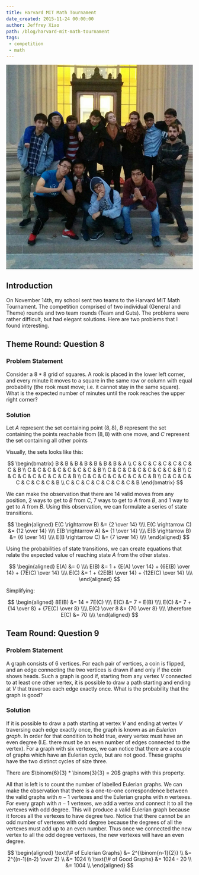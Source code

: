 ```yaml
---
title: Harvard MIT Math Tournament
date_created: 2015-11-24 00:00:00
author: Jeffrey Xiao
path: /blog/harvard-mit-math-tournament
tags:
 - competition
 - math
---
```


![Team Photo in Front of MIT](images/HMMT.png "Team Photo in Front of MIT")

## Introduction

On November 14th, my school sent two teams to the Harvard MIT Math Tournament. The competition
comprised of two individual (General and Theme) rounds and two team rounds (Team and Guts). The
problems were rather difficult, but had elegant solutions. Here are two problems that I found
interesting.

## Theme Round: Question 8

### Problem Statement

Consider a $8*8$ grid of squares. A rook is placed in the lower left corner, and every minute it
moves to a square in the same row or column with equal probability (the rook must move; i.e. it
cannot stay in the same square). What is the expected number of minutes until the rook reaches the
upper right corner?

### Solution

Let $A$ represent the set containing point $(8, 8)$, $B$ represent the set containing the points
reachable from $(8,8)$ with one move, and $C$ represent the set containing all other points

Visually, the sets looks like this:

$$
\begin{bmatrix}
  B & B & B & B & B & B & B & A \\
  C & C & C & C & C & C & C & B \\
  C & C & C & C & C & C & C & B \\
  C & C & C & C & C & C & C & B \\
  C & C & C & C & C & C & C & B \\
  C & C & C & C & C & C & C & B \\
  C & C & C & C & C & C & C & B \\
  C & C & C & C & C & C & C & B
\end{bmatrix}
$$

We can make the observation that there are $14$ valid moves from any position, $2$ ways to get to
$B$ from $C$, $7$ ways to get to $A$ from $B$, and $1$ way to get to $A$ from $B$. Using this
observation, we can formulate a series of state transitions.

$$
\begin{aligned}
  E(C \rightarrow B) &= {2 \over 14}  \\\\
  E(C \rightarrow C) &= {12 \over 14} \\\\
  E(B \rightarrow A) &= {1 \over 14}  \\\\
  E(B \rightarrow B) &= {6 \over 14}  \\\\
  E(B \rightarrow C) &= {7 \over 14}  \\\\
\end{aligned}
$$

Using the probabilities of state transitions, we can create equations that relate the expected value
of reaching state $A$ from the other states.

$$
\begin{aligned}
  E(A) &= 0                                                         \\\\
  E(B) &= 1 + {E(A) \over 14} + {6E(B) \over 14} + {7E(C) \over 14} \\\\
  E(C) &= 1 + {2E(B) \over 14} + {12E(C) \over 14}                  \\\\
\end{aligned}
$$

Simplifying:

$$
\begin{aligned}
  8E(B)           &= 14 + 7E(C)                         \\\\
  E(C)            &= 7 + E(B)                           \\\\
  E(C)            &= 7 + {14 \over 8} + {7E(C) \over 8} \\\\
  E(C) \over 8    &= {70 \over 8}                       \\\\
  \therefore E(C) &= 70                                 \\\\
\end{aligned}
$$

## Team Round: Question 9

### Problem Statement

A graph consists of $6$ vertices. For each pair of vertices, a coin is flipped, and an edge
connecting the two vertices is drawn if and only if the coin shows heads. Such a graph is good if,
starting from any vertex $V$ connected to at least one other vertex, it is possible to draw a path
starting and ending at $V$ that traverses each edge exactly once. What is the probability that the
graph is good?

### Solution

If it is possible to draw a path starting at vertex $V$ and ending at vertex $V$ traversing each
edge exactly once, the graph is known as an *Eulerian graph*. In order for that condition to hold
true, every vertex must have an even degree (I.E. there must be an even number of edges connected to
the vertex). For a graph with six vertexes, we can notice that there are a couple of graphs which
have an Eulerian cycle, but are not good. These graphs have the two distinct cycles of size three.

There are $\binom{6}{3} * \binom{3}{3} = 20$ graphs with this property.

All that is left is to count the number of labelled Eulerian graphs. We can make the observation
that there is a one-to-one correspondence between the valid graphs with $n-1$ vertexes and the
Eulerian graphs with $n$ vertexes. For every graph with $n-1$ vertexes, we add a vertex and connect
it to all the vertexes with odd degree. This will produce a valid Eulerian graph because it forces
all the vertexes to have degree two. Notice that there cannot be an odd number of vertexes with odd
degree because the degrees of all the vertexes must add up to an even number. Thus once we connected
the new vertex to all the odd degree vertexes, the new vertexes will have an even degree.

$$
\begin{aligned}
    \text{\# of Eulerian Graphs} &= 2^{\binom{n-1}{2}}     \\
                                 &= 2^{(n-1)(n-2) \over 2} \\
                                 &= 1024                   \\
    \text{\# of Good Graphs}     &= 1024 - 20              \\
                                 &= 1004                   \\
\end{aligned}
$$
